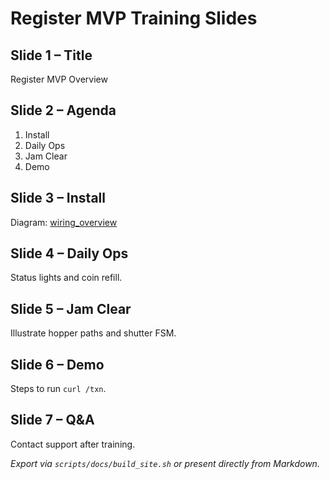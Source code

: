 # Register MVP Training Slides

## Slide 1 – Title
Register MVP Overview

## Slide 2 – Agenda
1. Install
2. Daily Ops
3. Jam Clear
4. Demo

## Slide 3 – Install
Diagram: [wiring_overview](../assets/figures/wiring_overview.png)

## Slide 4 – Daily Ops
Status lights and coin refill.

## Slide 5 – Jam Clear
Illustrate hopper paths and shutter FSM.

## Slide 6 – Demo
Steps to run `curl /txn`.

## Slide 7 – Q&A
Contact support after training.

*Export via `scripts/docs/build_site.sh` or present directly from Markdown.*

